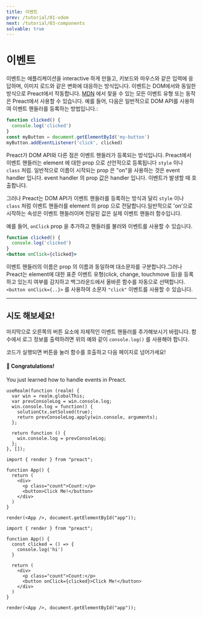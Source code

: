 ```yaml
---
title: 이벤트
prev: /tutorial/01-vdom
next: /tutorial/03-components
solvable: true
---
```


# 이벤트

이벤트는 애플리케이션을 interactive 하게 만들고, 키보드와 마우스와 같은 입력에 응답하며, 이미지 로드와 같은 변화에 대응하는 방식입니다. 이벤트는 DOM에서와 동일한 방식으로 Preact에서 작동합니다. [MDN] 에서 찾을 수 있는 모든 이벤트 유형 또는 동작은 Preact에서 사용할 수 있습니다. 예를 들어, 다음은 일반적으로  DOM API를 사용하여 이벤트 핸들러를 등록하는 방법입니다.:

```js
function clicked() {
  console.log('clicked')
}
const myButton = document.getElementById('my-button')
myButton.addEventListener('click', clicked)
```

Preact가 DOM API와 다른 점은 이벤트 핸들러가 등록되는 방식입니다.
Preact에서 이벤트 핸들러는 element 에 대한 prop 으로 선언적으로 등록됩니다
`style` 이나 `class` 처럼. 일반적으로 이름이 시작되는 prop 은
"on"을 사용하는 것은 event handler 입니다. event handler 의 prop 값은 handler 입니다.
이벤트가 발생할 때 호출합니다.

그러나 Preact는 DOM API가 이벤트 핸들러를 등록하는 방식과 달리 `style` 이나 `class` 처럼 이벤트 핸들러를 element 의 prop 으로 전달합니다.일반적으로 'on'으로 시작하는 속성은 이벤트 핸들러이며 전달된 값은 실제 이벤트 핸들러 함수입니다.

예를 들어, `onClick` prop 을 추가하고 핸들러를 불러와 이벤트를 사용할 수 있습니다.

```jsx
function clicked() {
  console.log('clicked')
}
<button onClick={clicked}>
```

이벤트 핸들러의 이름은 prop 의 이름과 동일하며 대소문자를 구분합니다.그러나 Preact는 element에 대한 표준 이벤트 유형(click, change, touchmove 등)을 등록하고 있는지 여부를 감지하고 백그라운드에서 올바른 함수를 자동으로 선택합니다. `<button onClick={..}>` 를 사용하여 소문자 `"click"` 이벤트를 사용할 수 있습니다.

---

## 시도 해보세요!

마지막으로 오른쪽의 버튼 요소에 자체적인 이벤트 핸들러를 추가해보시기 바랍니다. 함수에서 로그 정보를 출력하려면 위의 예와 같이 `console.log()` 를 사용해야 합니다.

코드가 실행되면 버튼을 눌러 함수를 호출하고 다음 페이지로 넘어가세요!

<solution>
  <h4>🎉 Congratulations!</h4>
  <p>You just learned how to handle events in Preact.</p>
</solution>


```js:setup
useRealm(function (realm) {
  var win = realm.globalThis;
  var prevConsoleLog = win.console.log;
  win.console.log = function() {
    solutionCtx.setSolved(true);
    return prevConsoleLog.apply(win.console, arguments);
  };

  return function () {
    win.console.log = prevConsoleLog;
  };
}, []);
```


```jsx:repl-initial
import { render } from "preact";

function App() {
  return (
    <div>
      <p class="count">Count:</p>
      <button>Click Me!</button>
    </div>
  )
}

render(<App />, document.getElementById("app"));
```

```jsx:repl-final
import { render } from "preact";

function App() {
  const clicked = () => {
    console.log('hi')
  }

  return (
    <div>
      <p class="count">Count:</p>
      <button onClick={clicked}>Click Me!</button>
    </div>
  )
}

render(<App />, document.getElementById("app"));
```

[MDN]: https://developer.mozilla.org/en-US/docs/Learn/JavaScript/Building_blocks/Events
